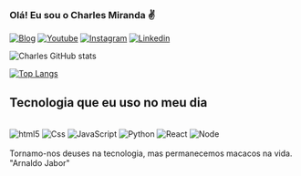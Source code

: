 ### Olá! Eu sou o Charles Miranda ✌️ 

[![Blog](https://img.shields.io/badge/dev.to-0A0A0A?style=for-the-badge&logo=dev.to&logoColor=white)](https://google.com.br)
[![Youtube](https://img.shields.io/badge/YouTube-FF0000?style=for-the-badge&logo=youtube&logoColor=white)](https://youtube.com)
[![Instagram](https://img.shields.io/badge/Instagram-E4405F?style=for-the-badge&logo=instagram&logoColor=white)](https://instagram.com/)
[![Linkedin](https://img.shields.io/badge/LinkedIn-0077B5?style=for-the-badge&logo=linkedin&logoColor=white
)](https://linkedin.com/)

![Charles GitHub stats](https://github-readme-stats.vercel.app/api?username=charles-tech&show_icons=true&theme=dracula)

[![Top Langs](https://github-readme-stats.vercel.app/api/top-langs/?username=charles-tech&langs_count=8)](https://github.com/anuraghazra/github-readme-stats)

## Tecnologia que eu uso no meu dia
<div style="display: inline_block"><br/>
<img alihn="center" alt="html5" src="https://img.shields.io/badge/HTML-239120?style=for-the-badge&logo=html5&logoColor=white">
<img alihn="center" alt="Css" src="https://img.shields.io/badge/CSS-239120?&style=for-the-badge&logo=css3&logoColor=white">
<img alihn="center" alt="JavaScript" src="https://img.shields.io/badge/JavaScript-F7DF1E?style=for-the-badge&logo=javascript&logoColor=black">
<img alihn="center" alt="Python" src="https://img.shields.io/badge/Python-14354C?style=for-the-badge&logo=python&logoColor=white">
<img alihn="center" alt="React" src="https://img.shields.io/badge/React-20232A?style=for-the-badge&logo=react&logoColor=61DAFB">
<img alihn="center" alt="Node" src="https://img.shields.io/badge/Node.js-43853D?style=for-the-badge&logo=node.js&logoColor=white">
</div><br/>
Tornamo-nos deuses na tecnologia, mas permanecemos macacos na vida. "Arnaldo Jabor"



